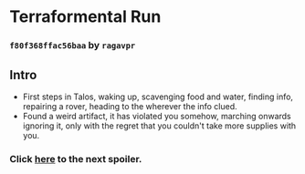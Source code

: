 # Terraformental Run
### `f80f368ffac56baa` by `ragavpr`

## Intro

- First steps in Talos, waking up, scavenging food and water, finding info, repairing a rover, heading to the wherever the info clued.
- Found a weird artifact, it has violated you somehow, marching onwards ignoring it, only with the regret that you couldn't take more supplies with you.

### Click [here](https://github.com/ragavpr/terraformental-savebank/tree/968708cd0624388b) to the next spoiler.